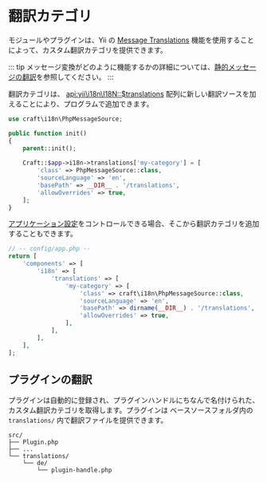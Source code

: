 # 翻訳カテゴリ

モジュールやプラグインは、Yii の [Message Translations](https://www.yiiframework.com/doc/guide/1.1/en/topics.i18n#message-translation) 機能を使用することによって、カスタム翻訳カテゴリを提供できます。

::: tip
メッセージ変換がどのように機能するかの詳細については、[静的メッセージの翻訳](../static-translations.md)を参照してください。
:::

翻訳カテゴリは、 <api:yii\i18n\I18N::$translations> 配列に新しい翻訳ソースを加えることにより、プログラムで追加できます。

```php
use craft\i18n\PhpMessageSource;

public function init()
{
    parent::init();
    
    Craft::$app->i18n->translations['my-category'] = [
        'class' => PhpMessageSource::class,
        'sourceLanguage' => 'en',
        'basePath' => __DIR__ . '/translations',
        'allowOverrides' => true,
    ];
}
```

[アプリケーション設定](../config/app.md)をコントロールできる場合、そこから翻訳カテゴリを追加することもできます。

```php
// -- config/app.php --
return [
    'components' => [
        'i18n' => [
            'translations' => [
                'my-category' => [
                    'class' => craft\i18n\PhpMessageSource::class,
                    'sourceLanguage' => 'en',
                    'basePath' => dirname(__DIR__) . '/translations',
                    'allowOverrides' => true,
                ],
            ],
        ],
    ],
];
```

## プラグインの翻訳

プラグインは自動的に登録され、プラグインハンドルにちなんで名付けられた、カスタム翻訳カテゴリを取得します。プラグインは ベースソースフォルダ内の `translations/` 内で翻訳ファイルを提供できます。

```
src/
├── Plugin.php
├── ...
└── translations/
    └── de/
        └── plugin-handle.php
```

